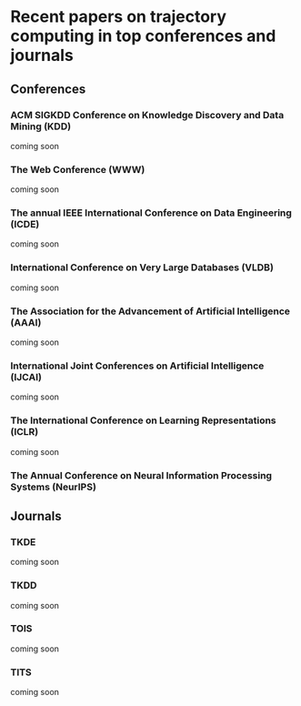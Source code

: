 # Recent papers on trajectory computing in top conferences and journals


## Conferences


### ACM SIGKDD Conference on Knowledge Discovery and Data Mining (KDD)

coming soon

### The Web Conference (WWW)

coming soon

### The annual IEEE International Conference on Data Engineering (ICDE)

coming soon

### International Conference on Very Large Databases (VLDB)

coming soon

### The Association for the Advancement of Artificial Intelligence (AAAI)

coming soon

### International Joint Conferences on Artificial Intelligence (IJCAI)

coming soon

### The International Conference on Learning Representations (ICLR)

coming soon

### The Annual Conference on Neural Information Processing Systems (NeurIPS)



## Journals


### TKDE

coming soon

### TKDD

coming soon

### TOIS

coming soon

### TITS

coming soon
